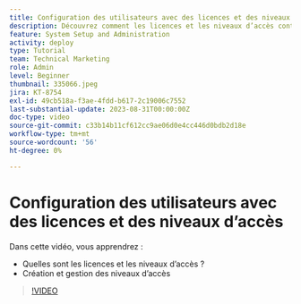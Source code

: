 ```yaml
---
title: Configuration des utilisateurs avec des licences et des niveaux d’accès
description: Découvrez comment les licences et les niveaux d’accès contrôlent ce que possèdent les utilisateurs d’accès. Découvrez comment les rôles de tâche sont utilisés dans le système.
feature: System Setup and Administration
activity: deploy
type: Tutorial
team: Technical Marketing
role: Admin
level: Beginner
thumbnail: 335066.jpeg
jira: KT-8754
exl-id: 49cb518a-f3ae-4fdd-b617-2c19006c7552
last-substantial-update: 2023-08-31T00:00:00Z
doc-type: video
source-git-commit: c33b14b11cf612cc9ae06d0e4cc446d0bdb2d18e
workflow-type: tm+mt
source-wordcount: '56'
ht-degree: 0%

---
```


# Configuration des utilisateurs avec des licences et des niveaux d’accès

Dans cette vidéo, vous apprendrez :

* Quelles sont les licences et les niveaux d’accès ?
* Création et gestion des niveaux d’accès

>[!VIDEO](https://video.tv.adobe.com/v/335066/?quality=12&learn=on)
